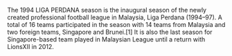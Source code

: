 The 1994 LIGA PERDANA season is the inaugural season of the newly created professional football league in Malaysia, Liga Perdana (1994–97). A total of 16 teams participated in the season with 14 teams from Malaysia and two foreign teams, Singapore and Brunei.[1] It is also the last season for Singapore-based team played in Malaysian League until a return with LionsXII in 2012.
